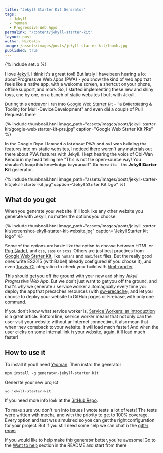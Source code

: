 ```yaml
---
title: "Jekyll Starter Kit Generator"
tags:
  - Jekyll
  - Yeoman
  - Progressive Web Apps
permalink: "/content/jekyll-starter-kit"
layout: post
author: NirGalon
image: /assets/images/posts/jekyll-starter-kit/thumb.jpg
published: true
---
```


{% include setup %}

I love [Jekyll](jekyllrb.com). I think it's a great tool! But lately I have been hearing a lot about Progressive Web Apps (PWA) - you know the kind of web app that feels like a native app, with a welcome screen, a shortcut on your phone, offline support, and more. So, I started implementing these new and shiny toys, one by one, on a bunch of static websites I built with Jekyll.

During this endeavor I ran into [Google Web Starter Kit](https://github.com/google/web-starter-kit) - "a Boilerplating & Tooling for Multi-Device Development" and even did a couple of Pull Requests there.

{% include thumbnail.html image_path="assets/images/posts/jekyll-starter-kit/google-web-starter-kit-prs.jpg" caption="Google Web Starter Kit PRs" %}

In the Google Repo I learned a lot about PWA and as I was building the features into my static websites, I noticed there weren't any materials out there about PWA features with Jekyll. I kept hearing the voice of Obi-Wan Kenobi in my head telling me "This is not the open-source way! You shouldn't keep this knowledge to yourself". So here it is - the **Jekyll Starter Kit** generator.

<!-- more -->

{% include thumbnail.html image_path="assets/images/posts/jekyll-starter-kit/jekyll-starter-kit.jpg" caption="Jekyll Starter Kit logo" %}

## What do you get

When you generate your website, it'll look like any other website you generate with Jekyll, no matter the options you choose.

{% include thumbnail.html image_path="assets/images/posts/jekyll-starter-kit/screenshot-jekyll-starter-kit-website.jpg" caption="Jekyll Starter Kit logo" %}

Some of the options are basic like the option to choose between HTML or [Pug (Jade)](https://github.com/pugjs/pug), and `css`, `sass` or `scss`. Others are just best practices from [Google Web Starter Kit](https://github.com/google/web-starter-kit), like `humans` and `manifest` files. But the really good ones write ES2015 (with Babel) already configured (if you choose it), and even [Travis-CI](https://travis-ci.org/) integration to check your build with [html-proofer](https://github.com/gjtorikian/html-proofer).

This should get you off the ground with your new and shiny _Jekyll Progressive Web App_. But we don't just want to get you off the ground, and that's why we generate a service worker automagically every time you deploy the app that precaches resources (with [sw-precache](https://github.com/GoogleChrome/sw-precache)), and let you choose to deploy your website to GitHub pages or Firebase, with only one command.

If you don't know what service worker is, [Service Workers: an Introduction](https://developers.google.com/web/fundamentals/getting-started/primers/service-workers) is a great article. Bottom line,  service worker means that not only can the user visit your website without an Internet connection, it also mean that when they comeback to your website, it will load much faster! And when the user clicks on some internal link in your website, again, it'll load much faster!

## How to use it

To install it you'll need [Yeoman](http://yeoman.io/). Then install the generator

```
npm install -g generator-jekyll-starter-kit
```

Generate your new project

```
yo jekyll-starter-kit
```

If you need more info look at the [GitHub Repo](https://github.com/nirgn975/jekyll-starter-kit).

To make sure you don't run into issues I wrote tests, a lot of tests! The tests were written with [mocha](https://mochajs.org/), and with the priority to get to 100% coverage. Every option and test was simulated so you can get the right configuration for your project. But if you still need some help we can chat in the [gitter room](https://gitter.im/jekyll_starter_kit/Lobby).

If you would like to help make this generator better, you're awesome! Go to the [Want to help](https://github.com/nirgn975/jekyll-starter-kit#want-to-help) section in the README and start from there.
